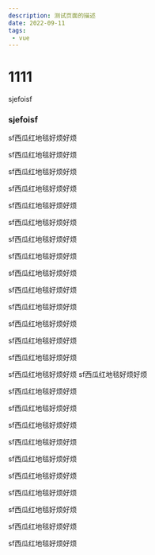 ```yaml
---
description: 测试页面的描述
date: 2022-09-11
tags:
 - vue
---
```

# 1111
sjefoisf
### sjefoisf

sf西瓜红地毯好烦好烦


sf西瓜红地毯好烦好烦


sf西瓜红地毯好烦好烦


sf西瓜红地毯好烦好烦


sf西瓜红地毯好烦好烦


sf西瓜红地毯好烦好烦


sf西瓜红地毯好烦好烦


sf西瓜红地毯好烦好烦


sf西瓜红地毯好烦好烦


sf西瓜红地毯好烦好烦


sf西瓜红地毯好烦好烦


sf西瓜红地毯好烦好烦


sf西瓜红地毯好烦好烦


sf西瓜红地毯好烦好烦


sf西瓜红地毯好烦好烦
sf西瓜红地毯好烦好烦


sf西瓜红地毯好烦好烦


sf西瓜红地毯好烦好烦


sf西瓜红地毯好烦好烦


sf西瓜红地毯好烦好烦


sf西瓜红地毯好烦好烦


sf西瓜红地毯好烦好烦


sf西瓜红地毯好烦好烦


sf西瓜红地毯好烦好烦


sf西瓜红地毯好烦好烦


sf西瓜红地毯好烦好烦